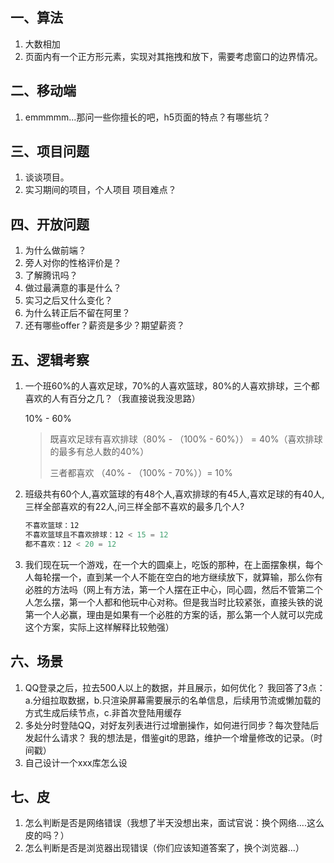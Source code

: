 ## 一、算法

1. 大数相加
2.  页面内有一个正方形元素，实现对其拖拽和放下，需要考虑窗口的边界情况。

## 二、移动端

1. emmmmm...那问一些你擅长的吧，h5页面的特点？有哪些坑？

## 三、项目问题

1. 谈谈项目。
2. 实习期间的项目，个人项目 项目难点？

## 四、开放问题

1. 为什么做前端？
2. 旁人对你的性格评价是？
3. 了解腾讯吗？
4. 做过最满意的事是什么？
5. 实习之后又什么变化？
6. 为什么转正后不留在阿里？
7. 还有哪些offer？薪资是多少？期望薪资？

## 五、逻辑考察

1. 一个班60%的人喜欢足球，70%的人喜欢篮球，80%的人喜欢排球，三个都喜欢的人有百分之几？（我直接说我没思路）

   10% - 60%

   > 既喜欢足球有喜欢排球（80% - （100% - 60%）） =  40%（喜欢排球的最多有总人数的40%）
   >
   > 三者都喜欢 （40% - （100% - 70%））= 10%

2. 班级共有60个人,喜欢篮球的有48个人,喜欢排球的有45人,喜欢足球的有40人,三样全部喜欢的有22人,问三样全部不喜欢的最多几个人?

   ```js
   不喜欢篮球：12
   不喜欢篮球且不喜欢排球：12 < 15 = 12
   都不喜欢：12 < 20 = 12
   ```

3. 我们现在玩一个游戏，在一个大的圆桌上，吃饭的那种，在上面摆象棋，每个人每轮摆一个，直到某一个人不能在空白的地方继续放下，就算输，那么你有必胜的方法吗（网上有方法，第一个人摆在正中心，同心圆，然后不管第二个人怎么摆，第一个人都和他玩中心对称。但是我当时比较紧张，直接头铁的说第一个人必赢，理由是如果有一个必胜的方案的话，那么第一个人就可以完成这个方案，实际上这样解释比较勉强）

## 六、场景

1. QQ登录之后，拉去500人以上的数据，并且展示，如何优化？
    我回答了3点：a.分组拉取数据，b.只渲染屏幕需要展示的名单信息，后续用节流或懒加载的方式生成后续节点，c.非首次登陆用缓存
2. 多处分时登陆QQ，对好友列表进行过增删操作，如何进行同步？每次登陆后发起什么请求？
    我的想法是，借鉴git的思路，维护一个增量修改的记录。（时间戳）
3. 自己设计一个xxx库怎么设

## 七、皮

1. 怎么判断是否是网络错误（我想了半天没想出来，面试官说：换个网络....这么皮的吗？）
2. 怎么判断是否是浏览器出现错误（你们应该知道答案了，换个浏览器...）